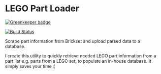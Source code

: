 LEGO Part Loader
================

[![Greenkeeper badge](https://badges.greenkeeper.io/tiendq/lego-part-loader.svg)](https://greenkeeper.io/)

[![Build Status](https://travis-ci.com/tiendq/lego-part-loader.svg?branch=master)](https://travis-ci.com/tiendq/lego-part-loader)

Scrape part information from Brickset and upload parsed data to a database.

I create this utility to quickly retrieve needed LEGO part information from a part list e.g. parts from a LEGO set, to populate an in-house database. It simply saves your time :)
